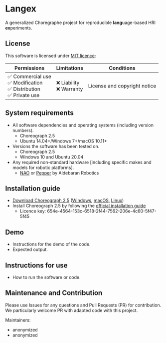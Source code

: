 # Langex

A generalized Choregraphe project for reproducible **lang**uage-based HRI **ex**periments.

## License

This software is licensed under [MIT licence](LICENSE):

| Permissions                                                               | Limitations                 | Conditions                   |
|---------------------------------------------------------------------------|-----------------------------|------------------------------|
|  ✅ Commercial use<br> ✅ Modification<br> ✅ Distribution<br> ✅ Private use |  ❌ Liability<br> ❌ Warranty | License and copyright notice |

## System requirements
 - All software dependencies and operating systems (including version numbers).
    - Choreograph 2.5
    - Ubuntu 14.04+/Windows 7+/macOS 10.11+
 - Versions the software has been tested on.
    - Choreograph 2.5
    - Windows 10 and Ubuntu 20.04
 - Any required non-standard hardware [including specific makes and models for robotic platforms].
    - [NAO](https://www.aldebaran.com/en/nao) or [Pepper](https://www.aldebaran.com/en/pepper) by Aldebaran Robotics

## Installation guide
 - [Download Choreograph 2.5]([url](https://www.aldebaran.com/en/support/pepper-naoqi-2-9/downloads-softwares)) ([Windows](https://community-static.aldebaran.com/resources/2.5.10/Choregraphe/choregraphe-suite-2.5.10.7-win32-setup.exe), [macOS](https://community-static.aldebaran.com/resources/2.5.10/Choregraphe/choregraphe-suite-2.5.10.7-mac64-setup.dmg), [Linux](https://community-static.aldebaran.com/resources/2.5.10/Choregraphe/choregraphe-suite-2.5.10.7-linux64-setup.run))
 - Install Choreograph 2.5 by following the [official installation guide](http://doc.aldebaran.com/2-5/software/choregraphe/installing.html)
   - Licence key: 654e-4564-153c-6518-2f44-7562-206e-4c60-5f47-5f45

## Demo
 - Instructions for the demo of the code.
 - Expected output.

## Instructions for use
 - How to run the software or code.

## Maintenance and Contribution

Please use Issues for any questions and Pull Requests (PR) for contribution. We particularly welcome PR with adapted code with this project.

Maintainers:
 - anonymized <email>
 - anonymized <email>
